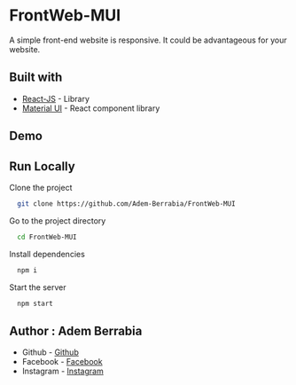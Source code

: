# FrontWeb-MUI

A simple front-end website is responsive. It could be advantageous for your website.

## Built with

- [React-JS](https://react.dev/) - Library
- [Material UI](https://mui.com/) - React component library

## Demo


## Run Locally

Clone the project

```bash
  git clone https://github.com/Adem-Berrabia/FrontWeb-MUI
```

Go to the project directory

```bash
  cd FrontWeb-MUI
```

Install dependencies

```bash
  npm i
```

Start the server

```bash
  npm start
```

## Author : Adem Berrabia

- Github - [Github](https://github.com/ITSADEM)
- Facebook - [Facebook](https://www.facebook.com/profile.php?id=100022888083591)
- Instagram - [Instagram](https://www.instagram.com/adem_rb3/?hl=fr)
